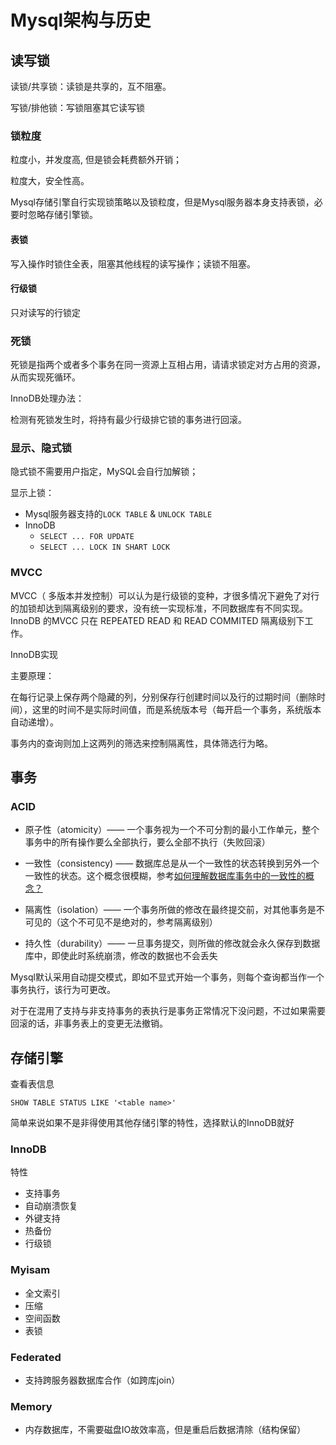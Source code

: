 # Mysql架构与历史





## 读写锁

读锁/共享锁：读锁是共享的，互不阻塞。

写锁/排他锁：写锁阻塞其它读写锁



### 锁粒度

粒度小，并发度高,  但是锁会耗费额外开销；

粒度大，安全性高。



Mysql存储引擎自行实现锁策略以及锁粒度，但是Mysql服务器本身支持表锁，必要时忽略存储引擎锁。



#### 表锁

写入操作时锁住全表，阻塞其他线程的读写操作；读锁不阻塞。



#### 行级锁

只对读写的行锁定



### 死锁

死锁是指两个或者多个事务在同一资源上互相占用，请请求锁定对方占用的资源，从而实现死循环。



InnoDB处理办法：

检测有死锁发生时，将持有最少行级排它锁的事务进行回滚。



### 显示、隐式锁

隐式锁不需要用户指定，MySQL会自行加解锁；



显示上锁：

- Mysql服务器支持的`LOCK TABLE` & `UNLOCK TABLE`
- InnoDB
    - `SELECT ... FOR UPDATE`
    - `SELECT ... LOCK IN SHART LOCK`

### MVCC

MVCC（ 多版本并发控制）可以认为是行级锁的变种，才很多情况下避免了对行的加锁却达到隔离级别的要求，没有统一实现标准，不同数据库有不同实现。InnoDB 的MVCC 只在 REPEATED READ 和 READ COMMITED 隔离级别下工作。



InnoDB实现

主要原理：

在每行记录上保存两个隐藏的列，分别保存行创建时间以及行的过期时间（删除时间），这里的时间不是实际时间值，而是系统版本号（每开启一个事务，系统版本自动递增）。

事务内的查询则加上这两列的筛选来控制隔离性，具体筛选行为略。



## 事务



### ACID



- 原子性（atomicity）—— 一个事务视为一个不可分割的最小工作单元，整个事务中的所有操作要么全部执行，要么全部不执行（失败回滚）
- 一致性（consistency) —— 数据库总是从一个一致性的状态转换到另外一个一致性的状态。这个概念很模糊，参考[如何理解数据库事务中的一致性的概念？](https://www.zhihu.com/question/31346392)

- 隔离性（isolation）—— 一个事务所做的修改在最终提交前，对其他事务是不可见的（这个不可见不是绝对的，参考隔离级别）
- 持久性（durability）—— 一旦事务提交，则所做的修改就会永久保存到数据库中，即使此时系统崩溃，修改的数据也不会丢失



Mysql默认采用自动提交模式，即如不显式开始一个事务，则每个查询都当作一个事务执行，该行为可更改。



对于在混用了支持与非支持事务的表执行是事务正常情况下没问题，不过如果需要回滚的话，非事务表上的变更无法撤销。



## 存储引擎



查看表信息

`SHOW TABLE STATUS LIKE '<table name>'`



简单来说如果不是非得使用其他存储引擎的特性，选择默认的InnoDB就好



### InnoDB

特性

- 支持事务
- 自动崩溃恢复
- 外键支持
- 热备份
- 行级锁

### Myisam

- 全文索引
- 压缩
- 空间函数
- 表锁

### Federated

- 支持跨服务器数据库合作（如跨库join）

### Memory

- 内存数据库，不需要磁盘IO故效率高，但是重启后数据清除（结构保留）







